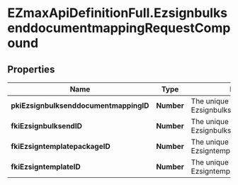 # EZmaxApiDefinitionFull.EzsignbulksenddocumentmappingRequestCompound

## Properties

Name | Type | Description | Notes
------------ | ------------- | ------------- | -------------
**pkiEzsignbulksenddocumentmappingID** | **Number** | The unique ID of the Ezsignbulksenddocumentmapping. | [optional] 
**fkiEzsignbulksendID** | **Number** | The unique ID of the Ezsignbulksend | 
**fkiEzsigntemplatepackageID** | **Number** | The unique ID of the Ezsigntemplatepackage | [optional] 
**fkiEzsigntemplateID** | **Number** | The unique ID of the Ezsigntemplate | [optional] 



